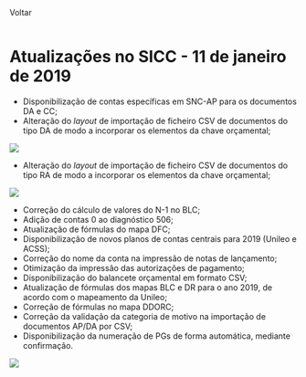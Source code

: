 <div style="width:100%; height:30px"><span onclick="loadMdDoc('atualizacoes', ['btnMenu'],'', null)" class="voltar">Voltar</span></div>

# Atualizações no SICC - 11 de janeiro de 2019

- Disponibilização de contas específicas em SNC-AP para os documentos DA e CC;
- Alteração do _layout_ de importação de ficheiro CSV de documentos do tipo DA de modo a incorporar os elementos da chave orçamental;

![](https://spmssicc.github.io/pages/markdown/fundos_alheios.assets/fundos_alheios-b0a3eddb.png)

- Alteração do _layout_ de importação de ficheiro CSV de documentos do tipo RA de modo a incorporar os elementos da chave orçamental;

![](https://spmssicc.github.io/pages/markdown/fundos_alheios.assets/fundos_alheios-30eb3d61.png)

- Correção do cálculo de valores do N-1 no BLC;
- Adição de contas 0 ao diagnóstico 506;
- Atualização de fórmulas do mapa DFC;
- Disponibilização de novos planos de contas centrais para 2019 (Unileo e ACSS);
- Correção do nome da conta na impressão de notas de lançamento;
- Otimização da impressão das autorizações de pagamento;
- Disponibilização do balancete orçamental em formato CSV;
- Atualização de fórmulas dos mapas BLC e DR para o ano 2019, de acordo com o mapeamento da Unileo;
- Correção de fórmulas no mapa DDORC;
- Correção da validação da categoria de motivo na importação de documentos AP/DA por CSV;
- Disponibilização da numeração de PGs de forma automática, mediante confirmação.

![](https://spmssicc.github.io/pages/markdown/atual_sist_11_jan_9.assets/atual_sist_11_jan_9-24ff6627.png)
